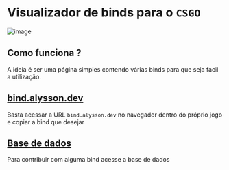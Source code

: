 # Visualizador de binds para o `CSGO`

![image](https://user-images.githubusercontent.com/26152669/235336517-b01cd1b5-2e60-4670-84d4-42ecc1cf7d23.png)

## Como funciona ?

A ideia é ser uma página simples contendo várias binds para que seja facil a utilização.

## [bind.alysson.dev](https://4lysson-a.github.io/csgo-bind-view/)

Basta acessar a URL `bind.alysson.dev` no navegador dentro do próprio jogo e copiar a bind que desejar

## [Base de dados](https://github.com/4lysson-a/csgo-bind-view/tree/base)

Para contribuir com alguma bind acesse a base de dados

